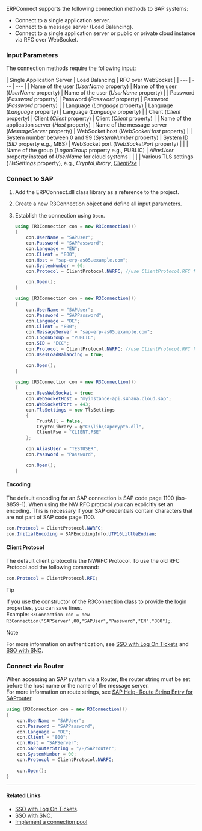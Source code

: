ERPConnect supports the following connection methods to SAP systems:

- Connect to a single application server.
- Connect to a message server (Load Balancing).
- Connect to a single application server or public or private cloud instance via RFC over WebSocket.

### Input Parameters

The connection methods require the following input:

| Single Application Server | Load Balancing | RFC over WebSocket | | --- | --- | --- | | Name of the user (*UserName* property) | Name of the user (*UserName* property) | Name of the user (*UserName* property) | | Password (*Password* property) | Password (*Password* property) | Password (*Password* property) | | Language (*Language* property) | Language (*Language* property) | Language (*Language* property) | | Client (*Client* property) | Client (*Client* property) | Client (*Client* property) | | Name of the application server (*Host* property) | Name of the message server (*MessageServer* property) | WebSocket host (*WebSocketHost* property) | | System number between 0 and 99 (*SystemNumber* property) | System ID (*SID* property e.g., MBS) | WebSocket port (*WebSocketPort* property) | | | Name of the group (*LogonGroup* property e.g., PUBLIC) | *AliasUser* property instead of *UserName* for cloud systems | | | | Various TLS settings (*TlsSettings* property), e.g., *CryptoLibrary*, [*ClientPse*](../../../samples/create-personal-security-environment/) |

### Connect to SAP

1. Add the ERPConnect.dll class library as a reference to the project.

1. Create a new R3Connection object and define all input parameters.

1. Establish the connection using `Open`.

   ```csharp
   using (R3Connection con = new R3Connection())
   {
       con.UserName = "SAPUser";
       con.Password = "SAPPassword";
       con.Language = "EN";
       con.Client = "800";
       con.Host = "sap-erp-as05.example.com";
       con.SystemNumber = 00;
       con.Protocol = ClientProtocol.NWRFC; //use ClientProtocol.RFC for classic RFC library

       con.Open();
   }

   ```

   ```csharp
   using (R3Connection con = new R3Connection())
   {
       con.UserName = "SAPUser";
       con.Password = "SAPPassword";
       con.Language = "DE";
       con.Client = "800";
       con.MessageServer = "sap-erp-as05.example.com";
       con.LogonGroup = "PUBLIC";
       con.SID = "ECC";
       con.Protocol = ClientProtocol.NWRFC; //use ClientProtocol.RFC for classic RFC library
       con.UsesLoadBalancing = true;

       con.Open();
   }

   ```

   ```csharp
   using (R3Connection con = new R3Connection())
   {
       con.UsesWebSocket = true;
       con.WebSocketHost = "myinstance-api.s4hana.cloud.sap";
       con.WebSocketPort = 443;
       con.TlsSettings = new TlsSettings
       {
           TrustAll = false,
           CryptoLibrary = @"C:\lib\sapcrypto.dll",
           ClientPse = "CLIENT.PSE"
       };

       con.AliasUser = "TESTUSER",
       con.Password = "Password",

       con.Open();
   }

   ```

#### Encoding

The default encoding for an SAP connection is SAP code page 1100 (iso-8859-1). When using the NW RFC protocol you can explicitly set an encoding. This is necessary if your SAP credentials contain characters that are not part of SAP code page 1100.

```csharp
con.Protocol = ClientProtocol.NWRFC; 
con.InitialEncoding = SAPEncodingInfo.UTF16LittleEndian;

```

#### Client Protocol

The default client protocol is the NWRFC Protocol. To use the old RFC Protocol add the following command:

```csharp
con.Protocol = ClientProtocol.RFC;

```

Tip

If you use the constructor of the R3Connection class to provide the login properties, you can save lines.\
Example: `R3Connection con = new R3Connection("SAPServer",00,"SAPUser","Password","EN","800");`.

Note

For more information on authentication, see [SSO with Log On Tickets](../sso-with-log-on-tickets/) and [SSO with SNC](../sso-with-snc/).

### Connect via Router

When accessing an SAP system via a Router, the router string must be set before the host name or the name of the message server.\
For more information on route strings, see [SAP Help- Route String Entry for SAProuter](https://help.sap.com/saphelp_erp60_sp/helpdata/en/4f/992df1446d11d189700000e8322d00/frameset.htm).

```csharp
using (R3Connection con = new R3Connection())
{
    con.UserName = "SAPUser";
    con.Password = "SAPPassword";
    con.Language = "DE";
    con.Client = "800";
    con.Host = "SAPServer";
    con.SAProuterString = "/H/SAProuter";
    con.SystemNumber = 00;
    con.Protocol = ClientProtocol.NWRFC;

    con.Open();
}

```

______________________________________________________________________

#### Related Links

- [SSO with Log On Tickets](../sso-with-log-on-tickets/).
- [SSO with SNC](../sso-with-snc/).
- [Implement a connection pool](../../../samples/implement-a-connection-pool/)
